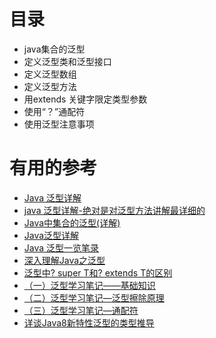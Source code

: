 # 目录

  * java集合的泛型
  * 定义泛型类和泛型接口
  * 定义泛型数组
  * 定义泛型方法
  * 用extends 关键字限定类型参数
  * 使用“？”通配符
  * 使用泛型注意事项



# 有用的参考

* [Java 泛型详解](https://blog.csdn.net/kuangay/article/details/81985452)
* [java 泛型详解-绝对是对泛型方法讲解最详细的](https://blog.csdn.net/s10461/article/details/53941091)
* [Java中集合的泛型(详解)](https://blog.csdn.net/Ssssssue/article/details/79133065)
* [Java泛型详解](http://www.importnew.com/24029.html#comment-803159)
* [Java 泛型一览笔录](http://www.importnew.com/27037.html)
* [深入理解Java之泛型](http://www.importnew.com/19740.html)
* [泛型中? super T和? extends T的区别](http://ifeve.com/difference-between-super-t-and-extends-t-in-java/)
* [（一）泛型学习笔记——基础知识](https://blog.csdn.net/Julycaka/article/details/77572882)
* [（二）泛型学习笔记—泛型擦除原理](https://blog.csdn.net/Julycaka/article/details/77621031)
* [（三）泛型学习笔记—通配符](https://blog.csdn.net/Julycaka/article/details/77622596)
* [详谈Java8新特性泛型的类型推导](https://www.jb51.net/article/91747.htm)

